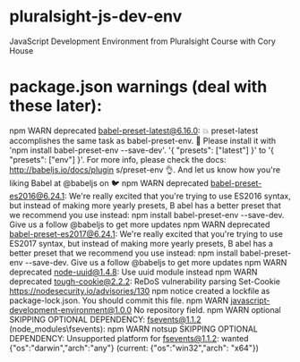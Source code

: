# pluralsight-js-dev-env
JavaScript Development Environment from Pluralsight Course with Cory House

package.json warnings (deal with these later):
==============================================
npm WARN deprecated babel-preset-latest@6.16.0: 💥  preset-latest accomplishes the same task as babel-preset-env. 🙏  Please install it with 'npm install
babel-preset-env --save-dev'. '{ "presets": ["latest"] }' to '{ "presets": ["env"] }'. For more info, please check the docs: http://babeljs.io/docs/plugin
s/preset-env 👌. And let us know how you're liking Babel at @babeljs on 🐦
npm WARN deprecated babel-preset-es2016@6.24.1: We're really excited that you're trying to use ES2016 syntax, but instead of making more yearly presets, B
abel has a better preset that we recommend you use instead: npm install babel-preset-env --save-dev. Give us a follow @babeljs to get more updates
npm WARN deprecated babel-preset-es2017@6.24.1: We're really excited that you're trying to use ES2017 syntax, but instead of making more yearly presets, B
abel has a better preset that we recommend you use instead: npm install babel-preset-env --save-dev. Give us a follow @babeljs to get more updates
npm WARN deprecated node-uuid@1.4.8: Use uuid module instead
npm WARN deprecated tough-cookie@2.2.2: ReDoS vulnerability parsing Set-Cookie https://nodesecurity.io/advisories/130
npm notice created a lockfile as package-lock.json. You should commit this file.
npm WARN javascript-development-environment@1.0.0 No repository field.
npm WARN optional SKIPPING OPTIONAL DEPENDENCY: fsevents@1.1.2 (node_modules\fsevents):
npm WARN notsup SKIPPING OPTIONAL DEPENDENCY: Unsupported platform for fsevents@1.1.2: wanted {"os":"darwin","arch":"any"} (current: {"os":"win32","arch":
"x64"})